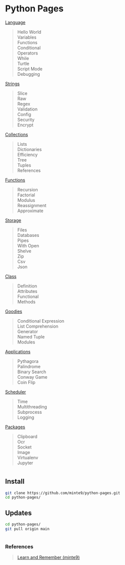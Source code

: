 # Python Pages

[Language](./main/language/)  
> Hello World  
> Variables  
> Functions  
> Conditional  
> Operators  
> While  
> Turtle  
> Script Mode  
> Debugging  

[Strings](./main/strings/)  
> Slice  
> Raw  
> Regex  
> Validation  
> Config  
> Security  
> Encrypt  

[Collections](./main/collections/)  
> Lists   
> Dictionaries  
> Efficiency  
> Tree  
> Tuples  
> References  

[Functions](./main/functions/)   
> Recursion    
> Factorial  
> Modulus  
> Reassignment  
> Approximate  

[Storage](./main/storage/)  
> Files   
> Databases  
> Pipes  
> With Open  
> Shelve  
> Zip  
> Csv  
> Json  

[Class](./main/class/)  
> Definition   
> Attributes  
> Functional  
> Methods  

[Goodies](./main/goodies/)   
> Conditional Expression    
> List Comprehension  
> Generator  
> Named Tuple  
> Modules  

[Applications](./main/applications/)  
> Pythagora   
> Palindrome  
> Binary Search  
> Conway Game  
> Coin Flip  

[Scheduler](./main/scheduler/)  
> Time   
> Multithreading  
> Subprocess  
> Logging  

[Packages](./main/packages/)  
> Clipboard   
> Ocr  
> Socket  
> Image  
> Virtualenv  
> Jupyter  

#

## Install

~~~sh
git clone https://github.com/minte9/python-pages.git
cd python-pages/
~~~

## Updates

~~~sh
cd python-pages/
git pull origin main
~~~

#

### References
> [Learn and Remember (minte9)](https://www.minte9.com/python)
